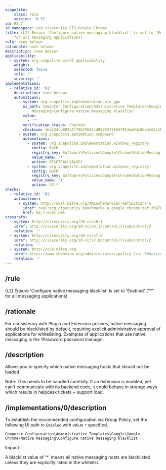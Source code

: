 ```yaml
---
scapolite:
    class: rule
    version: '0.51'
id: R2.7
id_namespace: org.cisecurity.CIS-Google-Chrome
title: (L2) Ensure 'Configure native messaging blacklist' is set to 'Enabled' ("\*"
    for all messaging applications)
rule: <see below>
rationale: <see below>
description: <see below>
applicability:
  - system: org.scapolite.xccdf.applicability
    weight:
    selected: false
    role: ''
    severity: ''
implementations:
  - relative_id: '01'
    description: <see below>
    automations:
      - system: org.scapolite.implementation.win_gpo
        ui_path: Computer Configuration\Administrative Templates\Google\Google Chrome\Native
            Messaging\Configure native messaging blacklist
        value:
          - '*'
        verification_status: Checked.
        checksum: sha224:b892bff79b79552cd8585379f647913ea9dc0ba3c62c1b7faaa2f52b
      - system: org.scapolite.automation.compound
        automations:
          - system: org.scapolite.implementation.windows_registry
            config: Both
            registry_key: Software\Policies\Google\Chrome\NativeMessagingBlacklist
            value_name: '*'
            action: DELETEALLVALUES
          - system: org.scapolite.implementation.windows_registry
            config: Both
            registry_key: Software\Policies\Google\Chrome\NativeMessagingBlacklist
            value_name: '1'
            action: SZ:*
checks:
  - relative_id: '01'
    automations:
      - system: http://oval.mitre.org/XMLSchema/oval-definitions-5
        idref: oval:org.cisecurity.benchmarks.a_google_chrome:def:36978700
        href: R2.7.oval.xml
crossrefs:
  - system: http://cisecurity.org/20-cc/v6.1
    idref: http://cisecurity.org/20-cc/v6.1/control/7/subcontrol/2
    relation: ''
  - system: http://cisecurity.org/20-cc/v7.0
    idref: http://cisecurity.org/20-cc/v7.0/control/7/subcontrol/2
    relation: ''
  - system: http://cce.mitre.org
    idref: https://www.chromium.org/administrators/policy-list-3#NativeMessagingBlacklist
    relation: ''
---
```



## /rule

(L2) Ensure 'Configure native messaging blacklist' is set to
'Enabled' ("\*" for all messaging applications)

## /rationale

For consistency with Plugin and Extension policies, native messaging
should be blacklisted by default, requiring explicit administrative
approval of applications for whitelisting. Examples of applications that
use native messaging is the 1Password password manager.

## /description

Allows you to specify which native messaging hosts that should not be
loaded.

Note: This needs to be handled carefully. If an extension is enabled,
yet can't communicate with its backend code, it could behave in strange
ways which results in helpdesk tickets + support load.

## /implementations/0/description

To establish the recommended configuration via Group Policy, set the
following UI path to `Enabled` with value `*` specified.

`Computer Configuration\Administrative Templates\Google\Google Chrome\Native Messaging\Configure native messaging blacklist`

Impact:

A blacklist value of '\*' means all native messaging hosts are
blacklisted unless they are explicitly listed in the whitelist.
